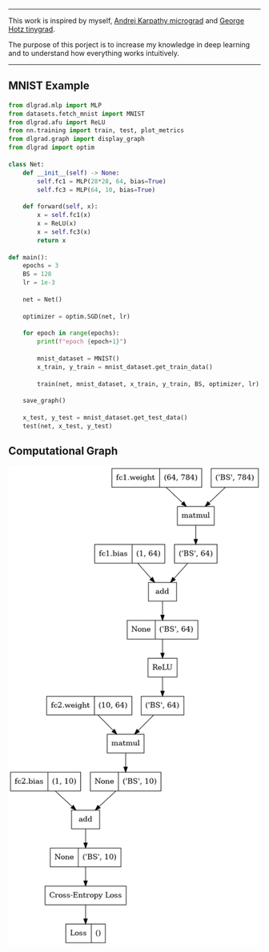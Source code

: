--------------------------------------------------------------------

This work is inspired by myself, [Andrej Karpathy micrograd](https://github.com/karpathy/micrograd) and [George Hotz tinygrad](https://github.com/geohot/tinygrad).

The purpose of this porject is to increase my knowledge in deep learning and to understand how everything works intuitively.  


--------------------------------------------------------------------

## MNIST Example
```python
from dlgrad.mlp import MLP
from datasets.fetch_mnist import MNIST 
from dlgrad.afu import ReLU
from nn.training import train, test, plot_metrics 
from dlgrad.graph import display_graph
from dlgrad import optim

class Net:
    def __init__(self) -> None:
        self.fc1 = MLP(28*28, 64, bias=True)
        self.fc3 = MLP(64, 10, bias=True)

    def forward(self, x):
        x = self.fc1(x)
        x = ReLU(x)
        x = self.fc3(x)
        return x

def main():
    epochs = 3 
    BS = 128
    lr = 1e-3
    
    net = Net()

    optimizer = optim.SGD(net, lr)

    for epoch in range(epochs):
        print(f"epoch {epoch+1}")
        
        mnist_dataset = MNIST()
        x_train, y_train = mnist_dataset.get_train_data()

        train(net, mnist_dataset, x_train, y_train, BS, optimizer, lr)

    save_graph()

    x_test, y_test = mnist_dataset.get_test_data()
    test(net, x_test, y_test)
```

## Computational Graph
<p align="center">
  <img src="https://github.com/NavneetKanna/dlgrad/blob/main/Images/graph.png?raw=true">
</p>